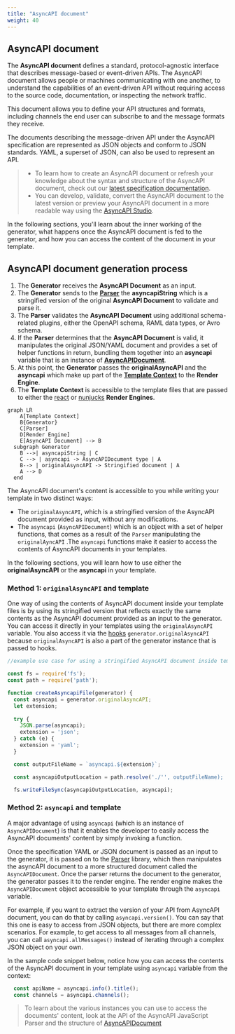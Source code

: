 ```yaml
---
title: "AsyncAPI document"
weight: 40
---
```


## AsyncAPI document
The **AsyncAPI document** defines a standard, protocol-agnostic interface that describes message-based or event-driven APIs. The AsyncAPI document allows people or machines communicating with one another, to understand the capabilities of an event-driven API without requiring access to the source code, documentation, or inspecting the network traffic.

This document allows you to define your API structures and formats, including channels the end user can subscribe to and the message formats they receive. 

The documents describing the message-driven API under the AsyncAPI specification are represented as JSON objects and conform to JSON standards. YAML, a superset of JSON, can also be used to represent an API.

> - To learn how to create an AsyncAPI document or refresh your knowledge about the syntax and structure of the AsyncAPI document, check out our [latest specification documentation](https://www.asyncapi.com/docs/reference/specification/latest). 
> - You can develop, validate, convert the AsyncAPI document to the latest version or preview your AsyncAPI document in a more readable way using the [AsyncAPI Studio](https://studio.asyncapi.com/).

In the following sections, you'll learn about the inner working of the generator, what happens once the AsyncAPI document is fed to the generator, and how you can access the content of the document in your template.

## AsyncAPI document generation process
1. The **Generator** receives the **AsyncAPI Document** as an input. 
2. The **Generator** sends to the **[Parser](parser.md)** the **asyncapiString** which is a stringified version of the original **AsyncAPI Document** to validate and parse it.
3. The **Parser** validates the **AsyncAPI Document** using additional schema-related plugins, either the OpenAPI schema, RAML data types, or Avro schema. 
4. If the **Parser** determines that the **AsyncAPI Document** is valid, it manipulates the original JSON/YAML document and provides a set of helper functions in return, bundling them together into an **asyncapi** variable that is an instance of [**AsyncAPIDocument**](https://github.com/asyncapi/parser-js/blob/master/API.md#module_@asyncapi/parser+AsyncAPIDocument). 
5. At this point, the **Generator** passes the **originalAsyncAPI** and the **asyncapi** which make up part of the **[Template Context](asyncapi-context.md)** to the **Render Engine**. 
6. The **Template Context** is accessible to the template files that are passed to either the [react](react-render-engine.md) or [nunjucks](nunjucks-render-engine.md) **Render Engines**.
   
``` mermaid
graph LR
    A[Template Context]
    B{Generator}
    C[Parser]
    D[Render Engine]
    E[AsyncAPI Document] --> B
  subgraph Generator
    B -->| asyncapiString | C
    C --> | asyncapi -> AsyncAPIDocument type | A
    B--> | originalAsyncAPI -> Stringified document | A
    A --> D
  end
  ```
The AsyncAPI document's content is accessible to you while writing your template in two distinct ways:
* The `originalAsyncAPI`, which is a stringified version of the AsyncAPI document provided as input, without any modifications.
* The `asyncapi` (`AsyncAPIDocument`) which is an object with a set of helper functions, that comes as a result of the `Parser` manipulating the `originalAyncAPI` .The `asyncapi` functions make it easier to access the contents of AsyncAPI documents in your templates.

In the following sections, you will learn how to use either the **originalAsyncAPI** or the **asyncapi** in your template.

### Method 1: `originalAsyncAPI` and template 
One way of using the contents of AsyncAPI document inside your template files is by using its stringified version that reflects exactly the same contents as the AsyncAPI document provided as an input to the generator. You can access it directly in your templates using the `originalAsyncAPI` variable. You also access it via the [hooks](hooks.md) `generator.originalAsyncAPI` because `originalAsyncAPI` is also a part of the generator instance that is passed to hooks.

```js
//example use case for using a stringified AsyncAPI document inside template hooks

const fs = require('fs');
const path = require('path');

function createAsyncapiFile(generator) {
  const asyncapi = generator.originalAsyncAPI;
  let extension;
  
  try {
    JSON.parse(asyncapi);
    extension = 'json';
  } catch (e) {
    extension = 'yaml';
  }

  const outputFileName = `asyncapi.${extension}`;

  const asyncapiOutputLocation = path.resolve('./'', outputFileName);

  fs.writeFileSync(asyncapiOutputLocation, asyncapi);
```


### Method 2: `asyncapi` and template
A major advantage of using `asyncapi` (which is an instance of `AsyncAPIDocument`) is that it enables the developer to easily access the AsyncAPI documents' content by simply invoking a function. 

Once the specification YAML or JSON document is passed as an input to the generator, it is passed on to the [Parser](parser.md) library, which then manipulates the asyncAPI document to a more structured document called the `AsyncAPIDocument`. Once the parser returns the document to the generator, the generator passes it to the render engine. The render engine makes the `AsyncAPIDocument` object accessible to your template through the `asyncapi` variable.

For example, if you want to extract the version of your API from AsyncAPI document, you can do that by calling `asyncapi.version()`. You can say that this one is easy to access from JSON objects, but there are more complex scenarios. For example, to get access to all messages from all channels, you can call `asyncapi.allMessages()` instead of iterating through a complex JSON object on your own.

In the sample code snippet below, notice how you can access the contents of the AsyncAPI document in your template using `asyncapi` variable from the context:

```js
  const apiName = asyncapi.info().title();
  const channels = asyncapi.channels();
```

> To learn about the various instances you can use to access the documents' content, look at the API of the AsyncAPI JavaScript Parser and the structure of [AsyncAPIDocument](https://github.com/asyncapi/parser-js/blob/master/API.md#module_@asyncapi/parser+AsyncAPIDocument)
